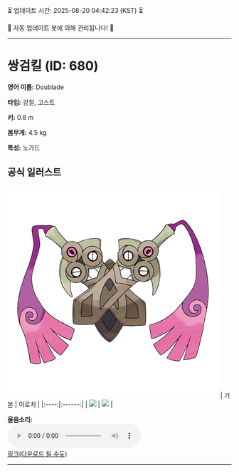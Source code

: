 
⏳ 업데이트 시간: 2025-08-20 04:42:23 (KST) ⏳

🤖 자동 업데이트 봇에 의해 관리됩니다! 🤖

---

# 쌍검킬 (ID: 680)
**영어 이름:** Doublade

**타입:** 강철, 고스트

**키:** 0.8 m

**몸무게:** 4.5 kg

**특성:** 노가드

## 공식 일러스트
![](https://raw.githubusercontent.com/PokeAPI/sprites/master/sprites/pokemon/other/official-artwork/680.png)
| 기본 | 이로치 |
|:----:|:------:|
| <img src="http://play.pokemonshowdown.com/sprites/ani/doublade.gif" width="200"> | <img src="http://play.pokemonshowdown.com/sprites/ani-shiny/doublade.gif" width="200"> |

**울음소리:**<br><audio controls src="https://raw.githubusercontent.com/PokeAPI/cries/main/cries/pokemon/latest/680.ogg"></audio><br> [링크(다운로드 될 수도)](https://raw.githubusercontent.com/PokeAPI/cries/main/cries/pokemon/latest/680.ogg)


---
